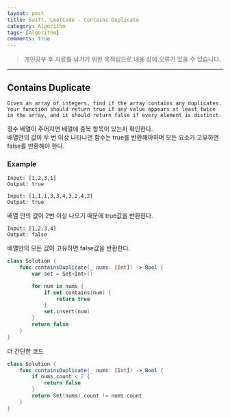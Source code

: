 ```yaml
---
layout: post
title: Swift, LeetCode - Contains Duplicate
category: Algorithm
tags: [Algorithm]
comments: true
---
```


> 개인공부 후 자료를 남기기 위한 목적임으로 내용 상에 오류가 있을 수 있습니다.      

<hr>

## Contains Duplicate

```
Given an array of integers, find if the array contains any duplicates.
Your function should return true if any value appears at least twice in the array, and it should return false if every element is distinct.
```

정수 배열이 주어지면 배열에 중복 항목이 있는지 확인한다.<br>
배열안의 값이 두 번 이상 나타나면 함수는 true를 반환해야하며 모든 요소가 고유하면 false를 반환해야 한다.


### Example

```
Input: [1,2,3,1]
Output: true

Input: [1,1,1,3,3,4,3,2,4,2]
Output: true
```
배열 안의 값이 2번 이상 나오기 때문에 true값을 반환한다.

```
Input: [1,2,3,4]
Output: false
```
배열안의 모든 값이 고유하면 false값을 반환한다.


```swift
class Solution {
    func containsDuplicate(_ nums: [Int]) -> Bool {
        var set = Set<Int>()

        for num in nums {
            if set.contains(num) {
                return true
            }
            set.insert(num)
        }
        return false
    }
}
```


더 간단한 코드

```swift
class Solution {
    func containsDuplicate(_ nums: [Int]) -> Bool {
        if nums.count < 2 {
            return false
        }
        return Set(nums).count != nums.count
    }
}
```
